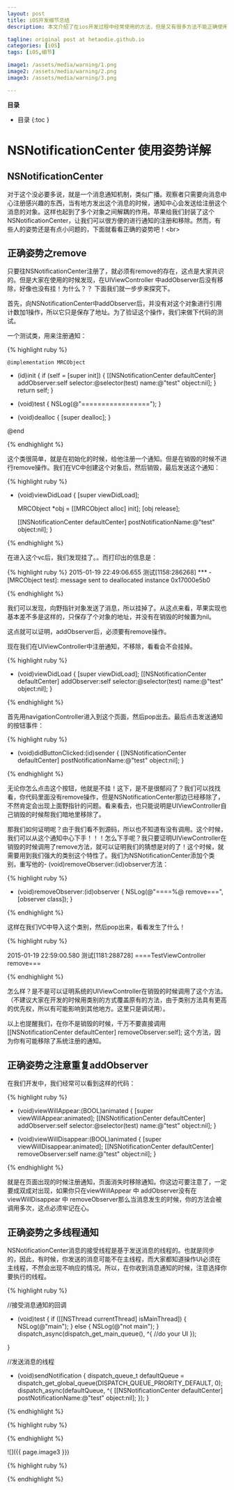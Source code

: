 ```yaml
---
layout: post
title: iOS开发细节总结
description: 本文介绍了在ios开发过程中经常使用的方法，但是又有很多方法不能正确使用的问题。

tagline: original post at hetaodie.github.io
categories: [iOS]
tags: [iOS,细节]

image1: /assets/media/warning/1.png
image2: /assets/media/warning/2.png
image3: /assets/media/warning/3.png

---
```


**目录**

* 目录
 {:toc  }

# NSNotificationCenter 使用姿势详解

## NSNotificationCenter

对于这个没必要多说，就是一个消息通知机制，类似广播。观察者只需要向消息中心注册感兴趣的东西，当有地方发出这个消息的时候，通知中心会发送给注册这个消息的对象。这样也起到了多个对象之间解耦的作用。苹果给我们封装了这个NSNotificationCenter，让我们可以很方便的进行通知的注册和移除。然而，有些人的姿势还是有点小问题的，下面就看看正确的姿势吧！<br\>

## 正确姿势之remove

只要往NSNotificationCenter注册了，就必须有remove的存在，这点是大家共识的。但是大家在使用的时候发现，在UIViewController 中addObserver后没有移除，好像也没有挂！为什么？？
下面我们就一步步来探究下。

首先，向NSNotificationCenter中addObserver后，并没有对这个对象进行引用计数加1操作，所以它只是保存了地址。为了验证这个操作，我们来做下代码的测试。

一个测试类，用来注册通知：

 {% highlight ruby %}
 
	@implementation MRCObject

- (id)init
{
    if (self = [super init]) {
        [[NSNotificationCenter defaultCenter] addObserver:self selector:@selector(test) name:@"test" object:nil];
    }
    return self;
}

- (void)test
{
    NSLog(@"=================");
}

- (void)dealloc
{
    [super dealloc];
}

@end

 {% endhighlight %}
 
 这个类很简单，就是在初始化的时候，给他注册一个通知。但是在销毁的时候不进行remove操作。我们在VC中创建这个对象后，然后销毁，最后发送这个通知：
 
 {% highlight ruby %}
 
- (void)viewDidLoad {
    [super viewDidLoad];

    MRCObject *obj = [[MRCObject alloc] init];
    [obj release];

    [[NSNotificationCenter defaultCenter] postNotificationName:@"test" object:nil];
}

{% endhighlight %}

在进入这个vc后，我们发现挂了。。而打印出的信息是：


{% highlight ruby %}
2015-01-19 22:49:06.655 测试[1158:286268] *** -[MRCObject test]: message sent to deallocated instance 0x17000e5b0

{% endhighlight %}

我们可以发现，向野指针对象发送了消息，所以挂掉了。从这点来看，苹果实现也基本差不多是这样的，只保存了个对象的地址，并没有在销毁的时候置为nil。

这点就可以证明，addObserver后，必须要有remove操作。

现在我们在UIViewController中注册通知，不移除，看看会不会挂掉。

{% highlight ruby %}

- (void)viewDidLoad {
    [super viewDidLoad];
    [[NSNotificationCenter defaultCenter] addObserver:self selector:@selector(test) name:@"test" object:nil];
}

{% endhighlight %}

首先用navigationController进入到这个页面，然后pop出去。最后点击发送通知的按钮事件：

{% highlight ruby %}

- (void)didButtonClicked:(id)sender
{
    [[NSNotificationCenter defaultCenter] postNotificationName:@"test" object:nil];
}

{% endhighlight %}


无论你怎么点击这个按钮，他就是不挂！这下，是不是很郁闷了？我们可以找找看，你代码里面没有remove操作，但是NSNotificationCenter那边已经移除了，不然肯定会出现上面野指针的问题。看来看去，也只能说明是UIViewController自己销毁的时候帮我们暗地里移除了。

那我们如何证明呢？由于我们看不到源码，所以也不知道有没有调用。这个时候，我们可以从这个通知中心下手！！！怎么下手呢？我只要证明UIViewController在销毁的时候调用了remove方法，就可以证明我们的猜想是对的了！这个时候，就需要用到我们强大的类别这个特性了。我们为NSNotificationCenter添加个类别，重写他的- (void)removeObserver:(id)observer方法：

{% highlight ruby %}

- (void)removeObserver:(id)observer
{
    NSLog(@"====%@ remove===", [observer class]);
}

{% endhighlight %}

这样在我们VC中导入这个类别，然后pop出来，看看发生了什么！

{% highlight ruby %}

2015-01-19 22:59:00.580 测试[1181:288728] ====TestViewController remove===

{% endhighlight %}

怎么样？是不是可以证明系统的UIViewController在销毁的时候调用了这个方法。（不建议大家在开发的时候用类别的方式覆盖原有的方法，由于类别方法具有更高的优先权，所以有可能影响到其他地方。这里只是调试用）。

以上也提醒我们，在你不是销毁的时候，千万不要直接调用[[NSNotificationCenter defaultCenter] removeObserver:self]; 这个方法，因为你有可能移除了系统注册的通知。

## 正确姿势之注意重复addObserver

在我们开发中，我们经常可以看到这样的代码：

{% highlight ruby %}

- (void)viewWillAppear:(BOOL)animated
{
    [super viewWillAppear:animated];
    [[NSNotificationCenter defaultCenter] addObserver:self selector:@selector(test) name:@"test" object:nil];
}

- (void)viewWillDisappear:(BOOL)animated
{
    [super viewWillDisappear:animated];
    [[NSNotificationCenter defaultCenter] removeObserver:self name:@"test" object:nil];
}

{% endhighlight %}

就是在页面出现的时候注册通知，页面消失时移除通知。你这边可要注意了，一定要成双成对出现，如果你只在viewWillAppear 中 addObserver没有在viewWillDisappear 中 removeObserver那么当消息发生的时候，你的方法会被调用多次，这点必须牢记在心。

## 正确姿势之多线程通知

NSNotificationCenter消息的接受线程是基于发送消息的线程的。也就是同步的，因此，有时候，你发送的消息可能不在主线程，而大家都知道操作UI必须在主线程，不然会出现不响应的情况。所以，在你收到消息通知的时候，注意选择你要执行的线程。

{% highlight ruby %}

//接受消息通知的回调
- (void)test
{
    if ([[NSThread currentThread] isMainThread]) {
        NSLog(@"main");
    } else {
        NSLog(@"not main");
    }
    dispatch_async(dispatch_get_main_queue(), ^{
        //do your UI
    });

}

//发送消息的线程
- (void)sendNotification
{
    dispatch_queue_t defaultQueue = dispatch_get_global_queue(DISPATCH_QUEUE_PRIORITY_DEFAULT, 0);
    dispatch_async(defaultQueue, ^{
        [[NSNotificationCenter defaultCenter] postNotificationName:@"test" object:nil];
    });
}

{% endhighlight %}



{% highlight ruby %}


{% endhighlight %}

![]({{ page.image3 }})

 



{% highlight ruby %}


{% endhighlight %}

